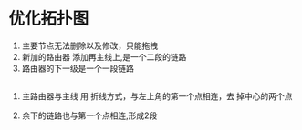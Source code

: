 # 优化拓扑图

1.  主要节点无法删除以及修改，只能拖拽
2.  新加的路由器 添加再主线上,是一个二段的链路
3.  路由器的下一级是一个一段链路


## 
1. 主路由器与主线 用 折线方式，与左上角的第一个点相连，去 掉中心的两个点

2. 余下的链路也与第一个点相连,形成2段
